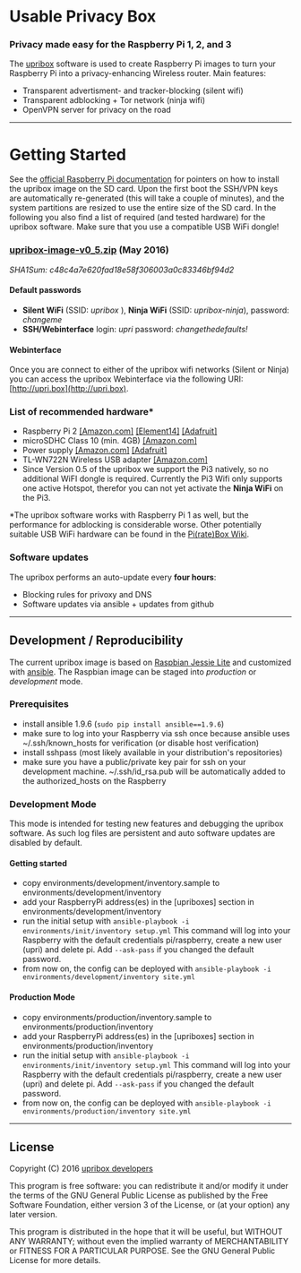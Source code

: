 # Usable Privacy Box
### Privacy made easy for the Raspberry Pi 1, 2, and 3
The [upribox](https://upribox.org) software is used to create Raspberry Pi images to turn your Raspberry Pi into a privacy-enhancing Wireless router. Main features:
* Transparent advertisment- and tracker-blocking (silent wifi)
* Transparent adblocking + Tor network (ninja wifi)
* OpenVPN server for privacy on the road

---

# Getting Started
See the [official Raspberry Pi documentation](https://www.raspberrypi.org/documentation/installation/installing-images/) for pointers on how to install the upribox image on the SD card. Upon the first boot the SSH/VPN keys are automatically re-generated (this will take a couple of minutes), and the system partitions are resized to use the entire size of the SD card.
In the following you also find a list of required (and tested hardware) for the upribox software. Make sure that you use a compatible USB WiFi dongle!

### [upribox-image-v0_5.zip](https://s3-us-west-2.amazonaws.com/usableprivacy/upribox-image-v0_5.zip) (May 2016)
*SHA1Sum: c48c4a7e620fad18e58f306003a0c83346bf94d2*

#### Default passwords
* **Silent WiFi** (SSID: *upribox* ), **Ninja WiFi** (SSID: *upribox-ninja*), password: *changeme*
* **SSH/Webinterface** login: *upri* password: *changethedefaults!*

#### Webinterface
Once you are connect to either of the upribox wifi networks (Silent or Ninja) you can access the upribox Webinterface via the following URI: [http://upri.box](http://upri.box).


### List of recommended hardware*
* Raspberry Pi 2 [[Amazon.com]](http://amzn.to/1YewXnz) [[Element14]](http://element14.com/raspberrypi2) [[Adafruit]](https://www.adafruit.com/products/2358)
* microSDHC Class 10 (min. 4GB) [[Amazon.com]](http://amzn.to/1YewW33)
* Power supply [[Amazon.com]](http://amzn.to/1QhAna9) [[Adafruit]](https://www.adafruit.com/products/1995)
* TL-WN722N Wireless USB adapter [[Amazon.com]](http://amzn.to/1I3zG1v)
* Since Version 0.5 of the upribox we support the Pi3 natively, so no additional WiFI dongle is required. Currently the Pi3 Wifi only supports one active Hotspot, therefor you can not yet activate the **Ninja WiFi** on the Pi3.

*The upribox software works with Raspberry Pi 1 as well, but the performance for adblocking is considerable worse. Other potentially suitable USB WiFi hardware can be found in the [Pi(rate)Box Wiki](https://piratebox.cc/raspberry_pi:piratebox_wifi_compatibility).

### Software updates

The upribox performs an auto-update every **four hours**:

* Blocking rules for privoxy and DNS
* Software updates via ansible + updates from github

---

## Development / Reproducibility

The current upribox image is based on [Raspbian Jessie Lite](https://www.raspberrypi.org/downloads/raspbian/) and customized with [ansible](http://www.ansible.com). The Raspbian image can be staged into *production* or *development* mode.

### Prerequisites
* install ansible 1.9.6 (`sudo pip install ansible==1.9.6`)
* make sure to log into your Raspberry via ssh once because ansible uses ~/.ssh/known_hosts for verification (or disable host verification)
* install sshpass (most likely available in your distribution's repositories)
* make sure you have a public/private key pair for ssh on your development machine. ~/.ssh/id_rsa.pub will be automatically added to the authorized_hosts on the Raspberry

### Development Mode
This mode is intended for testing new features and debugging the upribox software. As such log files are persistent and auto software updates are disabled by default.

#### Getting started
* copy environments/development/inventory.sample to environments/development/inventory
* add your RaspberryPi address(es) in the [upriboxes] section in environments/development/inventory
* run the initial setup with `ansible-playbook -i environments/init/inventory setup.yml`
  This command will log into your Raspberry with the default credentials pi/raspberry, create a new user (upri) and delete pi.
  Add `--ask-pass` if you changed the default password.
* from now on, the config can be deployed with `ansible-playbook -i environments/development/inventory site.yml`

#### Production Mode
* copy environments/production/inventory.sample to environments/production/inventory
* add your RaspberryPi address(es) in the [upriboxes] section in environments/production/inventory
* run the initial setup with `ansible-playbook -i environments/init/inventory setup.yml`
  This command will log into your Raspberry with the default credentials pi/raspberry, create a new user (upri) and delete pi.
  Add `--ask-pass` if you changed the default password.
* from now on, the config can be deployed with `ansible-playbook -i environments/production/inventory site.yml`

---

## License
Copyright (C) 2016 [upribox developers](https://upribox.org/#contact)

This program is free software: you can redistribute it and/or modify it under the terms of the GNU General Public License as published by the Free Software Foundation, either version 3 of the License, or (at your option) any later version.

This program is distributed in the hope that it will be useful,
but WITHOUT ANY WARRANTY; without even the implied warranty of
MERCHANTABILITY or FITNESS FOR A PARTICULAR PURPOSE.  See the
GNU General Public License for more details.
